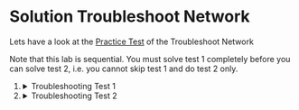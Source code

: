 # Solution Troubleshoot Network

Lets have a look at the [Practice Test](https://kodekloud.com/topic/practice-test-troubleshoot-network/) of the Troubleshoot Network

Note that this lab is sequential. You must solve test 1 completely before you can solve test 2, i.e. you cannot skip test 1 and do test 2 only.

1. <details>
   <summary>Troubleshooting Test 1</summary>

   We are asked to ensure all the components are working, so first let's examine the cluster to see what state it is in.

   How many nodes, and their status?

   ```
   kubectl get nodes
   ```

   Seems OK...

   Next, the pods

   ```
   kubectl get pods -A
   ```

   Now we see that the `webapp` and `mysql` pods are stuck at `ContainerCreating`. We need to describe the pods and check the errors.

   You will note that they are complaining about `network: unable to allocate IP address`, so clearly we have a networking issue.

   When you did the `get pods` above, did you see any evidence of network support containers, like `flannel` or `weave`?

   No - so we need to install networking support.

   Let's install `Weave`

   ```
   kubectl apply -f https://github.com/weaveworks/weave/releases/download/v2.8.1/weave-daemonset-k8s.yaml
   ```

   Now wait for a minute or so for it to initialize, then check the application pods

   ```
   kubectl get pods -n triton
   ```

   </details>

1. <details>
   <summary>Troubleshooting Test 2</summary>

   Once again let's examine the cluster to see what state it is in.

   How many nodes, and their status?

   ```
   kubectl get nodes
   ```

   Seems OK...

   Next, the pods

   ```
   kubectl get pods -A
   ```

   The kube-proxy pod is not running. It is actually crash-looping which means it tries to start, then fails. As a result the rules needed to allow connectivity to the services have not been created. First place to look when diagnosing CrashLoopBackoff is the pod logs.

   1. Check the logs of the kube-proxy pod

      ```
      kubectl -n kube-system logs <name_of_the_kube_proxy_pod>
      ```

      We see that it cannot find a configuration file.

      Now try looking for the configuration in case it has a different name

      ```
      ls -l /var/lib/kube-proxy
      ```

      The directory is not found!

   1. Inspect the pod template spec in the `kube-proxy` daemonset.

      ```
      kubectl get ds -n kube-system kube-proxy -o yaml | less
      ```

      Scroll around and check volumes and volume mounts. Notice that a config map is mounted at the path `/var/lib/kube-proxy` within the pod.

   1. Inspect the config map

      ```
      kubectl describe cm -n kube-system kube-proxy
      ```

      Here we see that the files mounted by the config map are `config.conf` and `kubeconfig.conf`, but _not_ `configuration.conf`.

      These two files are

      * `config.conf` - This is the actual configuration that kube-proxy needs to load. This file refers to `kubeconfig.conf`
      * `kubeconfig.conf` - This is simply a kubeconfig file, same as you will find on the lab terminal in `~/.kube/config`. It is the credentials and address for kube-proxy to talk to the api server.

   1. Fix the command line arguments to `kube-proxy`

      ```
      kubectl edit ds -n kube-system kube-proxy
      ```

      Set the correct filename

      ```
      --config=/var/lib/kube-proxy/config.conf
      ```

      Finally, confirm it is running.

      ```
      kubectl get pods -n kube-system
      ```

   </details>
